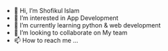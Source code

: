 - 👋 Hi, I’m Shofikul Islam
- 👀 I’m interested in App Development 
- 🌱 I’m currently learning python & web development 
- 💞️ I’m looking to collaborate on My team
- 📫 How to reach me ...

<!---
xofikul07/xofikul07 is a ✨ special ✨ repository because its `README.md` (this file) appears on your GitHub profile.
You can click the Preview link to take a look at your changes.
--->

